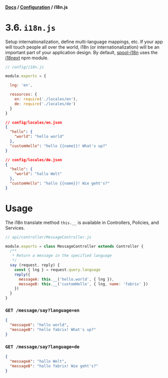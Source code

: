 #### [Docs](../../) / [Configuration](./) / i18n.js

# 3.6. `i18n.js`

Setup internationalization, define multi-language mappings, etc. If your app will touch people all over the world, i18n (or internationalization)
will be an important part of your application design. By default, [spool-i18n](https://github.com/fabrix-app/spool-i18n) uses the [i18next](http://i18next.com/) npm module.

```js
// config/i18n.js

module.exports = {

  lng: 'en',

  resources: {
    en: require('./locales/en'),
    de: require('./locales/de')
  }
}
```

```json
// config/locales/en.json
{
  "hello": {
    "world": "hello world"
  },
  "customHello": "hello {{name}}! What's up?"
}
```

```json
// config/locales/de.json
{
  "hello": {
    "world": "hallo Welt"
  },
  "customHello": "hallo {{name}}! Wie geht's?"
}
```

# Usage

The i18n translate method `this.__` is available in Controllers, Policies, and Services.

```js
// api/controller/MessageController.js

module.exports = class MessageController extends Controller {
  /**
   * Return a message in the specified language
   */
  say (request, reply) {
    const { lng } = request.query.language
    reply({
      messageA: this.__('hello.world', { lng }),
      messageB: this.__('customHello', { lng, name: 'fabrix' })
    })
  }
}
```

### `GET /message/say?language=en`

```json
{
  "messageA": "hello world",
  "messageB": "hello fabrix! What's up?"
}
```

### `GET /message/say?language=de`

```json
{
  "messageA": "hallo Welt",
  "messageB": "hallo fabrix! Wie geht's?"
}
```
